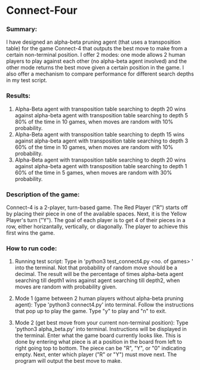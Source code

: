 # Connect-Four

### Summary:
I have designed an alpha-beta pruning agent (that uses a transposition table) for the game Connect-4 that outputs the best move to make from a certain non-terminal position. I offer 2 modes: one mode allows 2 human players to play against each other (no alpha-beta agent involved) and the other mode returns the best move given a certain position in the game. I also offer a mechanism to compare performance for different search depths in my test script.

### Results:
1. Alpha-Beta agent with transposition table searching to depth 20 wins against alpha-beta agent with transposition table searching to depth 5 80% of the time in 
10 games, when moves are random with 10% probability. 
2. Alpha-Beta agent with transposition table searching to depth 15 wins against alpha-beta agent with transposition table searching to depth 3 60% of the time in 
10 games, when moves are random with 10% probability. 
3. Alpha-Beta agent with transposition table searching to depth 20 wins against alpha-beta agent with transposition table searching to depth 1 60% of the time in 
5 games, when moves are random with 30% probability. 

### Description of the game:
Connect-4 is a 2-player, turn-based game. The Red Player ("R") starts off by placing their piece in one of the available spaces. Next, it 
is the Yellow Player's turn ("Y"). The goal of each player is to get 4 of their pieces in a row, either horizantally, vertically, or diagonally. 
The player to achieve this first wins the game. 


### How to run code:
1. Running test script: Type in 'python3 test_connect4.py <depth1> <depth2> <no. of games> <probability of random move>' into the terminal. 
Not that probability of random move should be a decimal. The result will be the percentage of times 
alpha-beta agent searching till depth1 wins against agent searching till depth2, when moves are random with probability given. 

2. Mode 1 (game between 2 human players without alpha-beta pruning agent):
Type 'python3 connect4.py' into terminal. Follow the instructions that pop up to play the game. Type "y" to play and "n" to exit. 

3. Mode 2 (get best move from your current non-terminal position):
Type 'python3 alpha_beta.py' into terminal. Instructions will be displayed in the terminal. 
Enter what the game board currently looks like. This is done by entering what piece is at a position in the board from left to right
going top to bottom. The piece can be "R", "Y", or "0" indicating empty. Next, enter which player ("R" or "Y") must move next. 
The program will output the best move to make. 
